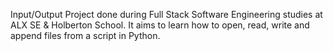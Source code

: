 Input/Output
Project done during Full Stack Software Engineering studies at ALX SE & Holberton School. It aims to learn how to open, read, write and append files from a script in Python.
